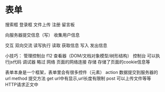 # 表单

搜索框 登录框 文件上传 注册 留言板 

向服务器提交信息（写）
收集用户信息

交互
  双向交流
读写执行
  读取 获取信息
  写入 发出信息

小技巧： 管理控制台 f12 查看器（DOM/文档对象模型/树形结构）
控制台 可以执行js代码
调试器 略过
网络 页面的网络连接
存储 存储了页面的cookie信息等

<form></form>

表单本身是一个框架，表单里会有很多控件（元素）
action  数据提交到服务器的url
method  提交方法
  get url中有显示,url长度有限制
  post 可以上传文件等等 HTTP请求正文中